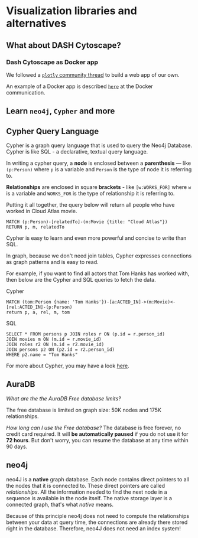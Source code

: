 # Visualization libraries and alternatives 

## What about DASH Cytoscape? 




### Dash Cytoscape as Docker app 


We followed  a [`plotly` community thread](https://community.plotly.com/t/running-dash-app-in-docker-container/16067) to build a web app of our own. 

An example of a Docker app is described [`here`](https://docs.docker.com/compose/gettingstarted/) at the Docker communication. 






## Learn `neo4j`, `Cypher` and more

## Cypher Query Language


Cypher is a graph query language that is used to query the Neo4j Database. 
Cypher is like SQL - a declarative, textual query language.

In writing a cypher query, a **node** is enclosed between a **parenthesis** — like `(p:Person)` where `p` is a variable and `Person` is the type of node it is referring to.

**Relationships** are enclosed in square **brackets** - like `[w:WORKS_FOR]` where `w` is a variable and `WORKS_FOR` is the type of relationship it is referring to.

Putting it all together, the query below will return all people who have worked in Cloud Atlas movie.

```cypher=
MATCH (p:Person)-[relatedTo]-(m:Movie {title: "Cloud Atlas"})
RETURN p, m, relatedTo
```

Cypher is easy to learn and even more powerful and concise to write than SQL.

In graph, because we don't need join tables, Cypher expresses connections as graph patterns and is easy to read.

For example, if you want to find all actors that Tom Hanks has worked with, then below are the Cypher and SQL queries to fetch the data.

Cypher
```cypher=
MATCH (tom:Person {name: 'Tom Hanks'})-[a:ACTED_IN]->(m:Movie)<-[rel:ACTED_IN]-(p:Person)
return p, a, rel, m, tom
```

SQL
```sql=
SELECT * FROM persons p JOIN roles r ON (p.id = r.person_id)
JOIN movies m ON (m.id = r.movie_id)
JOIN roles r2 ON (m.id = r2.movie_id)
JOIN persons p2 ON (p2.id = r2.person_id)
WHERE p2.name = "Tom Hanks"
```

For more about Cypher, you may have a look [here](https://neo4j.com/developer/cypher/).


## AuraDB

*What are the the AuraDB Free database limits?*

The free database is limited on graph size: 50K nodes and 175K relationships.


*How long can I use the Free database?*
The database is free forever, no credit card required. 
It will **be automatically paused** if you do not use it for **72 hours**. But don't worry, you can resume the database at any time within 90 days.


## neo4j 

neo4J is a **native** graph database. 
Each node contains direct pointers to all the nodes that it is connected to.
These direct pointers are called *relationships*.
All the information needed to find the next node in a sequence is available in the node itself. 
The native storage layer is a connected graph, that's what *native* means.

Because of this principle neo4j does not need to compute the relationships between your data at query time, 
the connections are already there stored right in the database. 
Therefore, neo4J does not need an index system!




